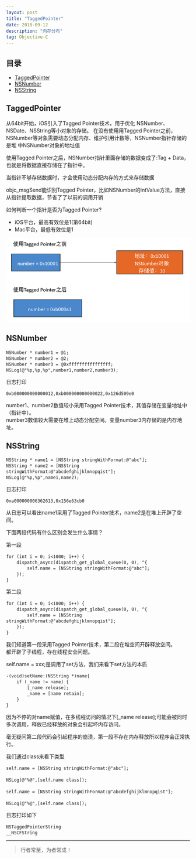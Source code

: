 ```yaml
---
layout: post
title: "TaggedPointer"
date: 2018-09-12
description: "内存分布"
tag: Objective-C
---
```







## 目录
- [TaggedPointer](#content1)   
- [NSNumber](#content2)   
- [NSString](#content3)   





<!-- ************************************************ -->
## <a id="content1"></a>TaggedPointer

从64bit开始，iOS引⼊了Tagged Pointer技术，用于优化 NSNumber、NSDate、NSString等小对象的存储。
在没有使⽤用Tagged Pointer之前， NSNumber等对象需要动态分配内存、维护引⽤计数等，NSNumber指针存储的是堆
中NSNumber对象的地址值

使用Tagged Pointer之后，NSNumber指针里⾯存储的数据变成了:Tag + Data，也就是将数据直接存储在了指针中。

当指针不够存储数据时，才会使用动态分配内存的方式来存储数据

objc_msgSend能识别Tagged Pointer，⽐如NSNumber的intValue方法，直接从指针提取数据，节省了了以前的调用开销

如何判断⼀个指针是否为Tagged Pointer?    
- iOS平台，最高有效位是1(第64bit)    
- Mac平台，最低有效位是1    

<img src="/images/underlying/other3.png" alt="img">


<!-- ************************************************ -->
## <a id="content2"></a>NSNumber


```objc
NSNumber * number1 = @1;
NSNumber * number2 = @2;
NSNumber * number3 = @0xffffffffffffffff;
NSLog(@"%p,%p,%p",number1,number2,number3);
```

日志打印
```objc
0xb000000000000012,0xb000000000000022,0x126d509e0
```

number1、number2数值较小采用Tagged Pointer技术，其值存储在变量地址中（指针中）。      
number3数值较大需要在堆上动态分配空间。变量number3内存储的是内存地址。      



<!-- ************************************************ -->
## <a id="content3"></a>NSString

```objc
NSString * name1 = [NSString stringWithFormat:@"abc"];
NSString * name2 = [NSString stringWithFormat:@"abcdefghijklmnopqist"];
NSLog(@"%p,%p",name1,name2);
```

日志打印
```objc
0xa000000006362613,0x156e63cb0
```
从日志可以看出name1采用了Tagged Pointer技术，name2是在堆上开辟了空间。


下面两段代码有什么区别会发生什么事情？

第一段
```objc
for (int i = 0; i<1000; i++) {
    dispatch_async(dispatch_get_global_queue(0, 0), ^{
        self.name = [NSString stringWithFormat:@"abc"];
    });
}
```

第二段
```objc
for (int i = 0; i<1000; i++) {
    dispatch_async(dispatch_get_global_queue(0, 0), ^{
        self.name = [NSString stringWithFormat:@"abcdefghijklmnopqist"];
    });
}
```

我们知道第一段采用Tagged Pointer技术，第二段在堆空间开辟释放空间。     
都开辟了子线程，存在线程安全问题。     

self.name = xxx;是调用了set方法，我们来看下set方法的本质

```objc
-(void)setName:(NSString *)name{
    if (_name != name) {
        [_name release];
        _name = [name retain];
    }
}
```

因为不停的对name赋值，在多线程访问的情况下[_name release];可能会被同时多次调用，释放已经释放的对象会引起坏内存访问。

毫无疑问第二段代码会引起程序的崩溃，第一段不存在内存释放所以程序会正常执行。

我们通过class来看下类型
```objc
self.name = [NSString stringWithFormat:@"abc"];

NSLog(@"%@",[self.name class]);

self.name = [NSString stringWithFormat:@"abcdefghijklmnopqist"];

NSLog(@"%@",[self.name class]);
```

日志打印如下
```objc
NSTaggedPointerString
__NSCFString
```

----------
>  行者常至，为者常成！


